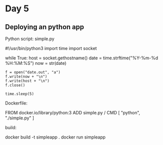 # Day 5

## Deploying an python app

Python script: simple.py

#!/usr/bin/python3
import time
import socket

while True:
    host = socket.gethostname()
    date = time.strftime("%Y-%m-%d %H:%M:%S")
    now = str(date)

    f = open("date.out", "a")
    f.write(now + "\n")
    f.write(host + "\n")
    f.close()

    time.sleep(5)


Dockerfile:

FROM docker.io/library/python:3
ADD simple.py /
CMD [ "python", "./simple.py" ]

build:

docker build -t simpleapp .
docker run simpleapp